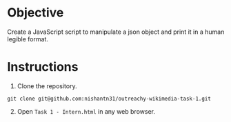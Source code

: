 # Objective
Create a JavaScript script to manipulate a json object and print it in a human legible format.

# Instructions
1. Clone the repository.
```
git clone git@github.com:nishantn31/outreachy-wikimedia-task-1.git
```
2. Open `Task 1 - Intern.html` in any web browser.
